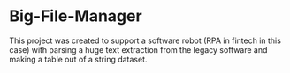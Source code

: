 # Big-File-Manager

This project was created to support a software robot (RPA in fintech in this case) with parsing a huge text extraction from the legacy software and making a table out of a string dataset.
